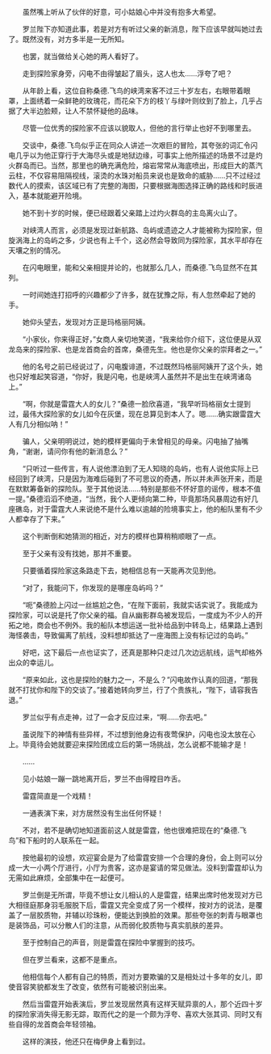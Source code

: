 　　虽然嘴上听从了伙伴的好意，可小姑娘心中并没有抱多大希望。

　　罗兰陛下亦知道此事，若是对方有听过父亲的新消息，陛下应该早就叫她过去了。既然没有，对方多半是一无所知。

　　也罢，就当做给关心她的两人看好了。

　　走到探险家身旁，闪电不由得皱起了眉头，这人也太……浮夸了吧？

　　从年龄上看，这位自称桑德.飞鸟的峡湾来客不过三十岁左右，右眼带着眼罩，上面绣着一朵鲜艳的玫瑰花，而花朵下方的枝丫与绿叶则纹到了脸上，几乎占据了大半边脸颊，让人不禁怀疑他的品味。

　　尽管一位优秀的探险家不应该以貌取人，但他的言行举止也好不到哪里去。

　　交谈中，桑德.飞鸟似乎正在同众人讲述一次艰巨的冒险，其夸张的词汇令闪电几乎以为他正穿行于大海尽头或是地狱边缘，可事实上他所描述的场景不过是灼火群岛而已。当然，那里也的确充满危险，熔岩常常从海底喷出，形成巨大的蒸汽云柱，不仅容易阻隔视线，滚烫的水珠对船员来说也是致命的威胁……只不过经过数代人的摸索，该区域已有了完整的海图，只要根据海图选择正确的路线和时辰进入，基本就能避开险境。

　　她不到十岁的时候，便已经跟着父亲踏上过灼火群岛的主岛离火山了。

　　对峡湾人而言，必须是发现过新航路、岛屿或遗迹之人才能被称为探险家，但旋涡海上的岛屿之多，少说也有上千个，这必然会导致同为探险家，其水平却存在天壤之别的情况。

　　在闪电眼里，能和父亲相提并论的，也就那么几人，而桑德.飞鸟显然不在其列。

　　一时间她连打招呼的兴趣都少了许多，就在犹豫之际，有人忽然牵起了她的手。

　　她仰头望去，发现对方正是玛格丽阿姨。

　　“小家伙，你来得正好，”女商人亲切地笑道，“我来给你介绍下，这位便是从双龙岛来的探险家、也是龙首商会的首席，桑德先生。他也是你父亲的崇拜者之一。”

　　他的名号之前已经说过了，闪电腹诽道，不过既然玛格丽阿姨开了这个头，她也只好堆起笑容道，“你好，我是闪电，也是峡湾人虽然并不是出生在峡湾诸岛上。”

　　“啊，你就是雷霆大人的女儿？”桑德一脸欣喜道，“我早听玛格丽女士提到过，最伟大探险家的女儿如今在灰堡，现在总算见到本人了。嗯……确实跟雷霆大人有几分相似呐！”

　　骗人，父亲明明说过，她的模样更偏向于未曾相见的母亲。闪电抽了抽嘴角，“谢谢，请问你有他的新消息么？”

　　“只听过一些传言，有人说他漂泊到了无人知晓的岛屿，也有人说他实际上已经回到了峡湾，只是因为海难后碰到了不可思议的奇遇，所以并未声张开来，而是在默默筹备新的探险队。至于其他说法……特别是那些不怀好意的谣传，根本不值一提。”桑德滔滔不绝道，“当然，我个人更倾向第二种，毕竟那场风暴周边有好几座礁岛，对于雷霆大人来说绝不是什么难以逾越的险境事实上，他的船队里有不少人都幸存了下来。”

　　这个判断倒和她猜测的相近，对方的模样也算稍稍顺眼了一点。

　　至于父亲有没有找她，那并不重要。

　　只要循着探险家这条路走下去，她相信总有一天能再次见到他。

　　“对了，我能问下，你发现的是哪座岛屿吗？”

　　“呃”桑德脸上闪过一丝尴尬之色，“在陛下面前，我就实话实说了。我能成为探险家，可以说是托了你父亲的福。自从幽影群岛被发现后，一度成为不少人的开拓之地，商会也不例外。我的船队本想运送一批补给品到中转岛上，结果路上遇到海怪袭击，导致偏离了航线，没料想却抵达了一座海图上没有标记过的岛屿。”

　　好吧，这下最后一点也证实了，还真是那种只走过几次边远航线，运气却格外出众的幸运儿。

　　“原来如此，这也是探险的魅力之一，不是么？”闪电故作认真的回道，“那我就不打扰你和陛下的交谈了。”接着她转向罗兰，行了个贵族礼，“陛下，请容我告退。”

　　罗兰似乎有点走神，过了一会才反应过来，“啊……你去吧。”

　　虽说陛下的神情有些异样，不过想到他身边有夜莺保护，闪电也没太放在心上。毕竟待会她就要迎来探险团成立后的第一场挑战，怎么说都不能输才是！

　　……

　　见小姑娘一蹦一跳地离开后，罗兰不由得瞠目咋舌。

　　雷霆简直是一个戏精！

　　一通表演下来，对方居然没有生出任何怀疑！

　　不对，若不是确切地知道面前这人就是雷霆，他也很难把现在的“桑德.飞鸟”和下船时的人联系在一起。

　　按他最初的设想，欢迎宴会是为了给雷霆安排一个合理的身份，会上则可以分成一大一小两个厅进行，小厅为贵客，这亦是宴请的常见做法。没料到雷霆却认为无需如此麻烦，全部集中在一起便可。

　　罗兰倒是无所谓，毕竟不想让女儿相认的人是雷霆，结果出席时他发现对方已大相径庭那身羽毛服脱下后，雷霆又完全变成了另一个模样，按对方的说法，是覆盖了一层胶质物，并辅以珍珠粉，便能达到换脸的效果。那些夸张的刺青与眼罩也是装饰品，可以分散人们的注意，从而弱化胶质物与真实肌肤的差异。

　　至于控制自己的声音，则是雷霆在探险中掌握到的技巧。

　　但在罗兰看来，这都不是重点。

　　他相信每个人都有自己的特质，而对方要欺骗的又是相处过十多年的女儿，即使音容笑貌都发生了改变，依然有可能被识别出来。

　　然后当雷霆开始表演后，罗兰发现居然真有这样天赋异禀的人，那个近四十岁的探险家消失得无影无踪，取而代之的是一个颇为浮夸、喜欢大张其词、同时又有些自得的龙首商会年轻领袖。

　　这样的演技，他还只在梅伊身上看到过。
